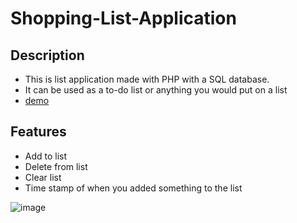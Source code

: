 # Shopping-List-Application

## Description
- This is list application made with PHP with a SQL database.
- It can be used as a to-do list or anything you would put on a list
- [demo](https://shopping-list-application.000webhostapp.com/index.php)

## Features
- Add to list
- Delete from list
- Clear list
- Time stamp of when you added something to the list

![image](https://user-images.githubusercontent.com/85257187/189459029-06f8db04-2e32-48a2-b597-efaeae2f81d0.png)
